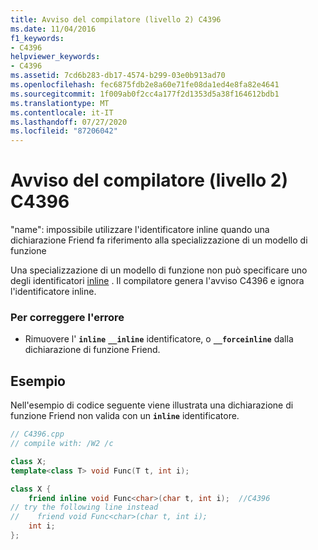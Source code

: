 ```yaml
---
title: Avviso del compilatore (livello 2) C4396
ms.date: 11/04/2016
f1_keywords:
- C4396
helpviewer_keywords:
- C4396
ms.assetid: 7cd6b283-db17-4574-b299-03e0b913ad70
ms.openlocfilehash: fec6875fdb2e8a60e71fe08da1ed4e8fa82e4641
ms.sourcegitcommit: 1f009ab0f2cc4a177f2d1353d5a38f164612bdb1
ms.translationtype: MT
ms.contentlocale: it-IT
ms.lasthandoff: 07/27/2020
ms.locfileid: "87206042"
---
```

# <a name="compiler-warning-level-2-c4396"></a>Avviso del compilatore (livello 2) C4396

"name": impossibile utilizzare l'identificatore inline quando una dichiarazione Friend fa riferimento alla specializzazione di un modello di funzione

Una specializzazione di un modello di funzione non può specificare uno degli identificatori [inline](../../cpp/inline-functions-cpp.md) . Il compilatore genera l'avviso C4396 e ignora l'identificatore inline.

### <a name="to-correct-this-error"></a>Per correggere l'errore

- Rimuovere l' **`inline`** **`__inline`** identificatore, o **`__forceinline`** dalla dichiarazione di funzione Friend.

## <a name="example"></a>Esempio

Nell'esempio di codice seguente viene illustrata una dichiarazione di funzione Friend non valida con un **`inline`** identificatore.

```cpp
// C4396.cpp
// compile with: /W2 /c

class X;
template<class T> void Func(T t, int i);

class X {
    friend inline void Func<char>(char t, int i);  //C4396
// try the following line instead
//    friend void Func<char>(char t, int i);
    int i;
};
```
